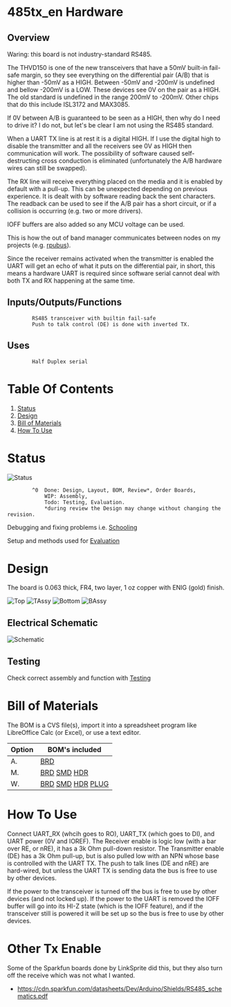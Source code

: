 # 485tx_en Hardware

## Overview

Waring: this board is not industry-standard RS485.

The THVD150 is one of the new transceivers that have a 50mV built-in fail-safe margin, so they see everything on the differential pair (A/B) that is higher than -50mV as a HIGH. Between -50mV and -200mV is undefined and bellow -200mV is a LOW. These devices see 0V on the pair as a HIGH. The old standard is undefined in the range 200mV to -200mV. Other chips that do this include ISL3172 and MAX3085.

If 0V between A/B is guaranteed to be seen as a HIGH, then why do I need to drive it? I do not, but let's be clear I am not using the RS485 standard.

When a UART TX line is at rest it is a digital HIGH. If I use the digital high to disable the transmitter and all the receivers see 0V as HIGH then communication will work. The possibility of software caused self-destructing cross conduction is eliminated (unfortunately the A/B hardware wires can still be swapped).

The RX line will receive everything placed on the media and it is enabled by default with a pull-up. This can be unexpected depending on previous experience. It is dealt with by software reading back the sent characters. The readback can be used to see if the A/B pair has a short circuit, or if a collision is occurring (e.g. two or more drivers).  

IOFF buffers are also added so any MCU voltage can be used.

This is how the out of band manager communicates between nodes on my projects (e.g. [rpubus]).

[rpubus]: https://rpubus.org/

Since the receiver remains activated when the transmitter is enabled the UART will get an echo of what it puts on the differential pair, in short, this means a hardware UART is required since software serial cannot deal with both TX and RX happening at the same time.


## Inputs/Outputs/Functions

```
        RS485 transceiver with builtin fail-safe 
        Push to talk control (DE) is done with inverted TX.
```


## Uses

```
        Half Duplex serial
```


# Table Of Contents

1. [Status](#status)
2. [Design](#design)
3. [Bill of Materials](#bill-of-materials)
4. [How To Use](#how-to-use)


# Status

![Status](./status_icon.png "Status")

```
        ^0  Done: Design, Layout, BOM, Review*, Order Boards, 
            WIP: Assembly,
            Todo: Testing, Evaluation.
            *during review the Design may change without changing the revision.
```

Debugging and fixing problems i.e. [Schooling](./Schooling/)

Setup and methods used for [Evaluation](./Evaluation/)


# Design

The board is 0.063 thick, FR4, two layer, 1 oz copper with ENIG (gold) finish.

![Top](./Documents/18250,Top.png "Top")
![TAssy](./Documents/18250,TAssy.jpg "Top Assy")
![Bottom](./Documents/18250,Bottom.png "Bottom")
![BAssy](./Documents/18250,BAssy.jpg "Bottom Assy")


## Electrical Schematic

![Schematic](./Documents/18250,Schematic.png "Schematic")

## Testing

Check correct assembly and function with [Testing](./Testing/)


# Bill of Materials

The BOM is a CVS file(s), import it into a spreadsheet program like LibreOffice Calc (or Excel), or use a text editor.

Option | BOM's included
----- | ----- 
A. | [BRD] 
M. | [BRD] [SMD] [HDR] 
W. | [BRD] [SMD] [HDR] [PLUG]

[BRD]: ./Design/18250BRD,BOM.csv
[SMD]: ./Design/18250SMD,BOM.csv
[HDR]: ./Design/18250HDR,BOM.csv
[PLUG]: ./Design/18250PLUG,BOM.csv


# How To Use

Connect UART_RX (whcih goes to RO), UART_TX (which goes to DI), and UART power (0V and IOREF). The Receiver enable is logic low (with a bar over RE, or nRE), it has a 3k Ohm pull-down resistor. The Transmitter enable (DE) has a 3k Ohm pull-up, but is also pulled low with an NPN whose base is controlled with the UART TX. The push to talk lines (DE and nRE) are hard-wired, but unless the UART TX is sending data the bus is free to use by other devices. 

If the power to the transceiver is turned off the bus is free to use by other devices (and not locked up). If the power to the UART is removed the IOFF buffer will go into its HI-Z state (which is the IOFF feature), and if the transceiver still is powered it will be set up so the bus is free to use by other devices.


# Other Tx Enable

Some of the Sparkfun boards done by LinkSprite did this, but they also turn off the receive which was not what I wanted. 

* https://cdn.sparkfun.com/datasheets/Dev/Arduino/Shields/RS485_schematics.pdf



